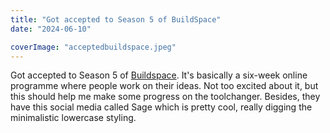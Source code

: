 ```yaml
---
title: "Got accepted to Season 5 of BuildSpace"
date: "2024-06-10"

coverImage: "acceptedbuildspace.jpeg"
---
```

<!--more-->
Got accepted to Season 5 of [Buildspace](https://buildspace.so). It's basically a six-week online programme  where people work on their ideas. Not too excited about it, but this should help me make some progress on the toolchanger. Besides, they have this social media called Sage which is pretty cool, really digging the minimalistic lowercase styling. 


